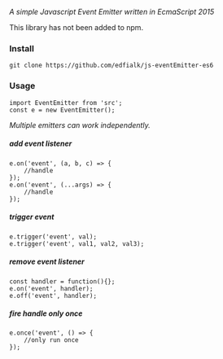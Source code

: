 *A simple Javascript Event Emitter written in EcmaScript 2015*


This library has not been added to npm.


### Install

    git clone https://github.com/edfialk/js-eventEmitter-es6

### Usage

    import EventEmitter from 'src';
    const e = new EventEmitter();

*Multiple emitters can work independently.*

##### add event listener

    e.on('event', (a, b, c) => {
        //handle
    });
    e.on('event', (...args) => {
        //handle
    });

##### trigger event

    e.trigger('event', val);
    e.trigger('event', val1, val2, val3);

##### remove event listener

    const handler = function(){};
    e.on('event', handler);
    e.off('event', handler);

##### fire handle only once

    e.once('event', () => {
        //only run once
    });

